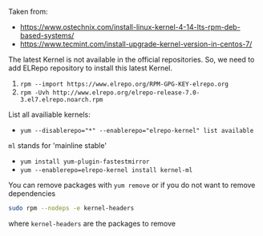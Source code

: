 Taken from:
- https://www.ostechnix.com/install-linux-kernel-4-14-lts-rpm-deb-based-systems/
- https://www.tecmint.com/install-upgrade-kernel-version-in-centos-7/

The latest Kernel is not available in the official repositories. So, we need to add ELRepo repository to install this latest Kernel.

1. `rpm --import https://www.elrepo.org/RPM-GPG-KEY-elrepo.org`
2. `rpm -Uvh http://www.elrepo.org/elrepo-release-7.0-3.el7.elrepo.noarch.rpm`

List all availiable kernels:
- `yum --disablerepo="*" --enablerepo="elrepo-kernel" list available`

`ml` stands for 'mainline stable'

- `yum install yum-plugin-fastestmirror`
- `yum --enablerepo=elrepo-kernel install kernel-ml`

You can remove packages with `yum remove` or if you do not want to remove dependencies
```bash
sudo rpm --nodeps -e kernel-headers
```
where `kernel-headers` are the packages to remove

